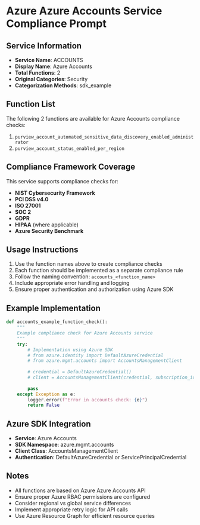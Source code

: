 # Azure Azure Accounts Service Compliance Prompt

## Service Information
- **Service Name**: ACCOUNTS
- **Display Name**: Azure Accounts
- **Total Functions**: 2
- **Original Categories**: Security
- **Categorization Methods**: sdk_example

## Function List
The following 2 functions are available for Azure Accounts compliance checks:

1. `purview_account_automated_sensitive_data_discovery_enabled_administrator`
2. `purview_account_status_enabled_per_region`


## Compliance Framework Coverage
This service supports compliance checks for:
- **NIST Cybersecurity Framework**
- **PCI DSS v4.0**
- **ISO 27001**
- **SOC 2**
- **GDPR**
- **HIPAA** (where applicable)
- **Azure Security Benchmark**

## Usage Instructions
1. Use the function names above to create compliance checks
2. Each function should be implemented as a separate compliance rule
3. Follow the naming convention: `accounts_<function_name>`
4. Include appropriate error handling and logging
5. Ensure proper authentication and authorization using Azure SDK

## Example Implementation
```python
def accounts_example_function_check():
    """
    Example compliance check for Azure Accounts service
    """
    try:
        # Implementation using Azure SDK
        # from azure.identity import DefaultAzureCredential
        # from azure.mgmt.accounts import AccountsManagementClient
        
        # credential = DefaultAzureCredential()
        # client = AccountsManagementClient(credential, subscription_id)
        
        pass
    except Exception as e:
        logger.error(f"Error in accounts check: {e}")
        return False
```

## Azure SDK Integration
- **Service**: Azure Accounts
- **SDK Namespace**: azure.mgmt.accounts
- **Client Class**: AccountsManagementClient
- **Authentication**: DefaultAzureCredential or ServicePrincipalCredential

## Notes
- All functions are based on Azure Azure Accounts API
- Ensure proper Azure RBAC permissions are configured
- Consider regional vs global service differences
- Implement appropriate retry logic for API calls
- Use Azure Resource Graph for efficient resource queries
